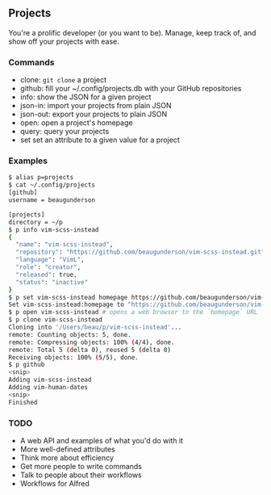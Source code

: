 ## Projects

You're a prolific developer (or you want to be). Manage, keep track of, and show
off your projects with ease.

### Commands

- clone: `git clone` a project
- github: fill your ~/.config/projects.db with your GitHub repositories
- info: show the JSON for a given project
- json-in: import your projects from plain JSON
- json-out: export your projects to plain JSON
- open: open a project's homepage
- query: query your projects
- set set an attribute to a given value for a project

### Examples

```sh
$ alias p=projects
$ cat ~/.config/projects
[github]
username = beaugunderson

[projects]
directory = ~/p
$ p info vim-scss-instead
{
  "name": "vim-scss-instead",
  "repository": "https://github.com/beaugunderson/vim-scss-instead.git",
  "language": "VimL",
  "role": "creator",
  "released": true,
  "status": "inactive"
}
$ p set vim-scss-instead homepage https://github.com/beaugunderson/vim-scss-instead
Set vim-scss-instead:homepage to "https://github.com/beaugunderson/vim-scss-instead"
$ p open vim-scss-instead # opens a web browser to the `homepage` URL
$ p clone vim-scss-instead
Cloning into '/Users/beau/p/vim-scss-instead'...
remote: Counting objects: 5, done.
remote: Compressing objects: 100% (4/4), done.
remote: Total 5 (delta 0), reused 5 (delta 0)
Receiving objects: 100% (5/5), done.
$ p github
<snip>
Adding vim-scss-instead
Adding vim-human-dates
<snip>
Finished
```

### TODO

- A web API and examples of what you'd do with it
- More well-defined attributes
- Think more about efficiency
- Get more people to write commands
- Talk to people about their workflows
- Workflows for Alfred
